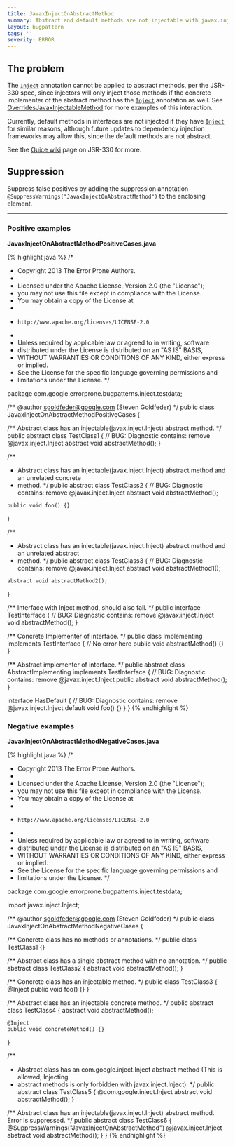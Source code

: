 ```yaml
---
title: JavaxInjectOnAbstractMethod
summary: Abstract and default methods are not injectable with javax.inject.Inject
layout: bugpattern
tags: ''
severity: ERROR
---
```


<!--
*** AUTO-GENERATED, DO NOT MODIFY ***
To make changes, edit the @BugPattern annotation or the explanation in docs/bugpattern.
-->


## The problem
The [`Inject`] annotation cannot be applied to abstract methods, per the JSR-330
spec, since injectors will only inject those methods if the concrete implementer
of the abstract method has the [`Inject`] annotation as well. See
[OverridesJavaxInjectableMethod] for more examples of this interaction.

Currently, default methods in interfaces are not injected if they have
[`Inject`] for similar reasons, although future updates to dependency injection
frameworks may allow this, since the default methods are not abstract.

See the [Guice wiki] page on JSR-330 for more.

[`Inject`]: http://javax-inject.github.io/javax-inject/api/javax/inject/Inject.html
[OverridesJavaxInjectableMethod]: OverridesJavaxInjectableMethod
[Guice wiki]: https://github.com/google/guice/wiki/JSR330

## Suppression
Suppress false positives by adding the suppression annotation `@SuppressWarnings("JavaxInjectOnAbstractMethod")` to the enclosing element.

----------

### Positive examples
__JavaxInjectOnAbstractMethodPositiveCases.java__

{% highlight java %}
/*
 * Copyright 2013 The Error Prone Authors.
 *
 * Licensed under the Apache License, Version 2.0 (the "License");
 * you may not use this file except in compliance with the License.
 * You may obtain a copy of the License at
 *
 *     http://www.apache.org/licenses/LICENSE-2.0
 *
 * Unless required by applicable law or agreed to in writing, software
 * distributed under the License is distributed on an "AS IS" BASIS,
 * WITHOUT WARRANTIES OR CONDITIONS OF ANY KIND, either express or implied.
 * See the License for the specific language governing permissions and
 * limitations under the License.
 */

package com.google.errorprone.bugpatterns.inject.testdata;

/** @author sgoldfeder@google.com (Steven Goldfeder) */
public class JavaxInjectOnAbstractMethodPositiveCases {

  /** Abstract class has an injectable(javax.inject.Inject) abstract method. */
  public abstract class TestClass1 {
    // BUG: Diagnostic contains: remove
    @javax.inject.Inject
    abstract void abstractMethod();
  }

  /**
   * Abstract class has an injectable(javax.inject.Inject) abstract method and an unrelated concrete
   * method.
   */
  public abstract class TestClass2 {
    // BUG: Diagnostic contains: remove
    @javax.inject.Inject
    abstract void abstractMethod();

    public void foo() {}
  }

  /**
   * Abstract class has an injectable(javax.inject.Inject) abstract method and an unrelated abstract
   * method.
   */
  public abstract class TestClass3 {
    // BUG: Diagnostic contains: remove
    @javax.inject.Inject
    abstract void abstractMethod1();

    abstract void abstractMethod2();
  }

  /** Interface with Inject method, should also fail. */
  public interface TestInterface {
    // BUG: Diagnostic contains: remove
    @javax.inject.Inject
    void abstractMethod();
  }

  /** Concrete Implementer of interface. */
  public class Implementing implements TestInterface {
    // No error here
    public void abstractMethod() {}
  }

  /** Abstract implementer of interface. */
  public abstract class AbstractImplementing implements TestInterface {
    // BUG: Diagnostic contains: remove
    @javax.inject.Inject
    public abstract void abstractMethod();
  }

  interface HasDefault {
    // BUG: Diagnostic contains: remove
    @javax.inject.Inject
    default void foo() {}
  }
}
{% endhighlight %}

### Negative examples
__JavaxInjectOnAbstractMethodNegativeCases.java__

{% highlight java %}
/*
 * Copyright 2013 The Error Prone Authors.
 *
 * Licensed under the Apache License, Version 2.0 (the "License");
 * you may not use this file except in compliance with the License.
 * You may obtain a copy of the License at
 *
 *     http://www.apache.org/licenses/LICENSE-2.0
 *
 * Unless required by applicable law or agreed to in writing, software
 * distributed under the License is distributed on an "AS IS" BASIS,
 * WITHOUT WARRANTIES OR CONDITIONS OF ANY KIND, either express or implied.
 * See the License for the specific language governing permissions and
 * limitations under the License.
 */

package com.google.errorprone.bugpatterns.inject.testdata;

import javax.inject.Inject;

/** @author sgoldfeder@google.com (Steven Goldfeder) */
public class JavaxInjectOnAbstractMethodNegativeCases {

  /** Concrete class has no methods or annotations. */
  public class TestClass1 {}

  /** Abstract class has a single abstract method with no annotation. */
  public abstract class TestClass2 {
    abstract void abstractMethod();
  }

  /** Concrete class has an injectable method. */
  public class TestClass3 {
    @Inject
    public void foo() {}
  }

  /** Abstract class has an injectable concrete method. */
  public abstract class TestClass4 {
    abstract void abstractMethod();

    @Inject
    public void concreteMethod() {}
  }

  /**
   * Abstract class has an com.google.inject.Inject abstract method (This is allowed; Injecting
   * abstract methods is only forbidden with javax.inject.Inject).
   */
  public abstract class TestClass5 {
    @com.google.inject.Inject
    abstract void abstractMethod();
  }

  /** Abstract class has an injectable(javax.inject.Inject) abstract method. Error is suppressed. */
  public abstract class TestClass6 {
    @SuppressWarnings("JavaxInjectOnAbstractMethod")
    @javax.inject.Inject
    abstract void abstractMethod();
  }
}
{% endhighlight %}

